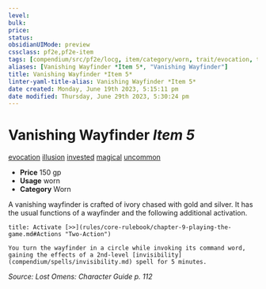 ```yaml
---
level:
bulk:
price:
status:
obsidianUIMode: preview
cssclass: pf2e,pf2e-item
tags: [compendium/src/pf2e/locg, item/category/worn, trait/evocation, trait/illusion, trait/invested, trait/magical, trait/uncommon]
aliases: [Vanishing Wayfinder *Item 5*, "Vanishing Wayfinder"]
title: Vanishing Wayfinder *Item 5*
linter-yaml-title-alias: Vanishing Wayfinder *Item 5*
date created: Monday, June 19th 2023, 5:15:11 pm
date modified: Thursday, June 29th 2023, 5:30:24 pm
---
```


# Vanishing Wayfinder *Item 5*

[evocation](rules/traits/evocation.md) [illusion](rules/traits/illusion.md) [invested](rules/traits/invested.md) [magical](rules/traits/magical.md) [uncommon](rules/traits/uncommon.md)  

- **Price** 150 gp
- **Usage** worn
- **Category** Worn

A vanishing wayfinder is crafted of ivory chased with gold and silver. It has the usual functions of a wayfinder and the following additional activation.

```ad-embed-ability
title: Activate [>>](rules/core-rulebook/chapter-9-playing-the-game.md#Actions "Two-Action")

You turn the wayfinder in a circle while invoking its command word, gaining the effects of a 2nd-level [invisibility](compendium/spells/invisibility.md) spell for 5 minutes.
```

*Source: Lost Omens: Character Guide p. 112*
